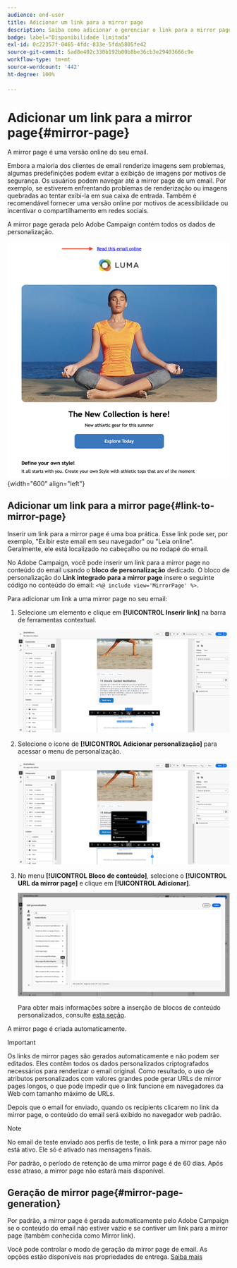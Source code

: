 ```yaml
---
audience: end-user
title: Adicionar um link para a mirror page
description: Saiba como adicionar e gerenciar o link para a mirror page
badge: label="Disponibilidade limitada"
exl-id: 0c22357f-0465-4fdc-833e-5fda5805fe42
source-git-commit: 5ad8e402c330b192b00b8be36cb3e29403666c9e
workflow-type: tm+mt
source-wordcount: '442'
ht-degree: 100%

---
```


# Adicionar um link para a mirror page{#mirror-page}

A mirror page é uma versão online do seu email.

Embora a maioria dos clientes de email renderize imagens sem problemas, algumas predefinições podem evitar a exibição de imagens por motivos de segurança. Os usuários podem navegar até a mirror page de um email. Por exemplo, se estiverem enfrentando problemas de renderização ou imagens quebradas ao tentar exibi-la em sua caixa de entrada. Também é recomendável fornecer uma versão online por motivos de acessibilidade ou incentivar o compartilhamento em redes sociais.

A mirror page gerada pelo Adobe Campaign contém todos os dados de personalização.

![amostra de mirror link](assets/mirror-page-link.png){width="600" align="left"}

## Adicionar um link para a mirror page{#link-to-mirror-page}

Inserir um link para a mirror page é uma boa prática. Esse link pode ser, por exemplo, &quot;Exibir este email em seu navegador&quot; ou &quot;Leia online&quot;. Geralmente, ele está localizado no cabeçalho ou no rodapé do email.

No Adobe Campaign, você pode inserir um link para a mirror page no conteúdo do email usando o **bloco de personalização** dedicado. O bloco de personalização do **Link integrado para a mirror page** insere o seguinte código no conteúdo do email: `<%@ include view='MirrorPage' %>`.

Para adicionar um link a uma mirror page no seu email:

1. Selecione um elemento e clique em **[!UICONTROL Inserir link]** na barra de ferramentas contextual.

   ![](assets/message-tracking-mirror-page.png)

1. Selecione o ícone de **[!UICONTROL Adicionar personalização]** para acessar o menu de personalização.

   ![](assets/message-tracking-mirror-page_2.png)

1. No menu **[!UICONTROL Bloco de conteúdo]**, selecione o **[!UICONTROL URL da mirror page]** e clique em **[!UICONTROL Adicionar]**.

   ![](assets/message-tracking-mirror-page_3.png)

   Para obter mais informações sobre a inserção de blocos de conteúdo personalizados, consulte [esta seção](../personalization/personalize.md#personalize-emails).

A mirror page é criada automaticamente.

>[!IMPORTANT]
>
>Os links de mirror pages são gerados automaticamente e não podem ser editados. Eles contêm todos os dados personalizados criptografados necessários para renderizar o email original. Como resultado, o uso de atributos personalizados com valores grandes pode gerar URLs de mirror pages longos, o que pode impedir que o link funcione em navegadores da Web com tamanho máximo de URLs.

Depois que o email for enviado, quando os recipients clicarem no link da mirror page, o conteúdo do email será exibido no navegador web padrão.

>[!NOTE]
>
>No email de teste enviado aos perfis de teste, o link para a mirror page não está ativo. Ele só é ativado nas mensagens finais.

Por padrão, o período de retenção de uma mirror page é de 60 dias. Após esse atraso, a mirror page não estará mais disponível.


## Geração de mirror page{#mirror-page-generation}

Por padrão, a mirror page é gerada automaticamente pelo Adobe Campaign se o conteúdo do email não estiver vazio e se contiver um link para a mirror page (também conhecida como Mirror link).

Você pode controlar o modo de geração da mirror page de email. As opções estão disponíveis nas propriedades de entrega. [Saiba mais](../advanced-settings/delivery-settings.md#mirror)
